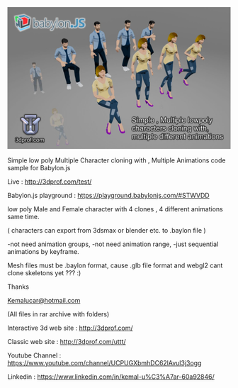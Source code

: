 ![3dprof.com](https://github.com/kemalucar/deneme/blob/master/bab3dprof.jpg?raw=true "Simple low poly Multiple Character clone with , Multiple Animations  for Babylon.js")

Simple low poly Multiple Character cloning with , Multiple Animations code sample for Babylon.js

Live : http://3dprof.com/test/

Babylon.js playground : https://playground.babylonjs.com/#STWVDD

low poly Male and Female character with 4 clones , 4 different animations same time.

( characters can export from 3dsmax or blender etc. to .baylon file )

-not need animation groups,
-not need animation range,
-just sequential animations by keyframe.

Mesh files must be .baylon format, cause .glb file format and webgl2 cant clone skeletons yet ??? :)

Thanks

Kemalucar@hotmail.com

(All files in rar archive with folders)

Interactive 3d web site : http://3dprof.com/

Classic web site : http://3dprof.com/uttt/

Youtube Channel : https://www.youtube.com/channel/UCPUGXbmhDC62lAvul3j3ogg

Linkedin : https://www.linkedin.com/in/kemal-u%C3%A7ar-60a92846/

